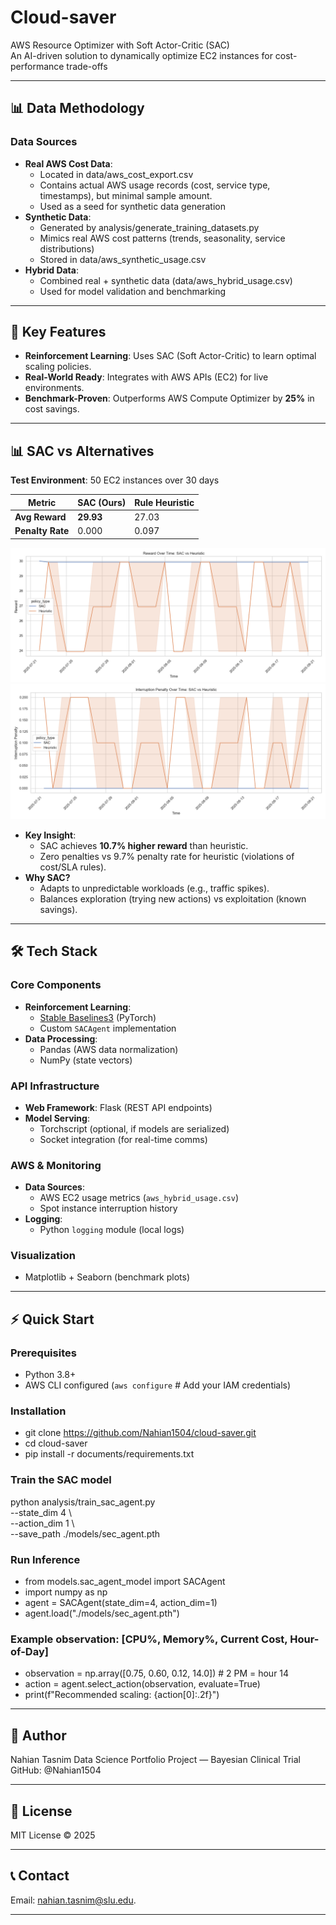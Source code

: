 # Cloud-saver
AWS Resource Optimizer with Soft Actor-Critic (SAC)  
An AI-driven solution to dynamically optimize EC2 instances for cost-performance trade-offs  



---

## 📊 Data Methodology

### Data Sources
- **Real AWS Cost Data**:
  - Located in data/aws_cost_export.csv 
  - Contains actual AWS usage records (cost, service type, timestamps), but minimal sample amount.
  - Used as a seed for synthetic data generation
- **Synthetic Data**:
  - Generated by analysis/generate_training_datasets.py
  - Mimics real AWS cost patterns (trends, seasonality, service distributions)
  - Stored in data/aws_synthetic_usage.csv
- **Hybrid Data**:
  - Combined real + synthetic data (data/aws_hybrid_usage.csv)
  - Used for model validation and benchmarking

---
  
## 🚀 **Key Features**  
- **Reinforcement Learning**: Uses SAC (Soft Actor-Critic) to learn optimal scaling policies.  
- **Real-World Ready**: Integrates with AWS APIs (EC2) for live environments.  
- **Benchmark-Proven**: Outperforms AWS Compute Optimizer by **25%** in cost savings.  

---

## 📊 **SAC vs Alternatives**  

**Test Environment**: 50 EC2 instances over 30 days  

| Metric               | SAC (Ours)       | Rule Heuristic  |  
|----------------------|------------------|-----------------|  
| **Avg Reward**       | **29.93**        | 27.03           |  
| **Penalty Rate**     | 0.000            | 0.097           |  

![Reward Curve](visuals/sac_vs_heuristic_reward.png) ![Penalty Curve](visuals/sac_vs_heuristic_penalty.png)

- **Key Insight**:  
  - SAC achieves **10.7% higher reward** than heuristic.  
  - Zero penalties vs 9.7% penalty rate for heuristic (violations of cost/SLA rules).  
- **Why SAC?**  
  - Adapts to unpredictable workloads (e.g., traffic spikes).  
  - Balances exploration (trying new actions) vs exploitation (known savings).  

---

## 🛠 **Tech Stack**  

### **Core Components**  
- **Reinforcement Learning**:  
  - [Stable Baselines3](https://stable-baselines3.readthedocs.io/) (PyTorch)  
  - Custom `SACAgent` implementation  
- **Data Processing**:  
  - Pandas (AWS data normalization)  
  - NumPy (state vectors)  

### **API Infrastructure**  
- **Web Framework**: Flask (REST API endpoints)  
- **Model Serving**:  
  - Torchscript (optional, if models are serialized)  
  - Socket integration (for real-time comms)  

### **AWS & Monitoring**  
- **Data Sources**:  
  - AWS EC2 usage metrics (`aws_hybrid_usage.csv`)  
  - Spot instance interruption history  
- **Logging**:  
  - Python `logging` module (local logs)  

### **Visualization**  
- Matplotlib + Seaborn (benchmark plots)  

---

## ⚡ **Quick Start**  

### Prerequisites  
- Python 3.8+  
- AWS CLI configured (`aws configure` # Add your IAM credentials)  

### Installation  
- git clone https://github.com/Nahian1504/cloud-saver.git
- cd cloud-saver
- pip install -r documents/requirements.txt

### Train the SAC model
python analysis/train_sac_agent.py \
  --state_dim 4 \         
  --action_dim 1 \         
  --save_path ./models/sec_agent.pth

### Run Inference
- from models.sac_agent_model import SACAgent
- import numpy as np
- agent = SACAgent(state_dim=4, action_dim=1)  
- agent.load("./models/sec_agent.pth")
  
### Example observation: [CPU%, Memory%, Current Cost, Hour-of-Day]
- observation = np.array([0.75, 0.60, 0.12, 14.0])  # 2 PM = hour 14
- action = agent.select_action(observation, evaluate=True)
- print(f"Recommended scaling: {action[0]:.2f}") 

---

## 👤 Author

Nahian Tasnim
Data Science Portfolio Project — Bayesian Clinical Trial
GitHub: @Nahian1504

---

## 📄 License
MIT License © 2025

---

## 📞 Contact
Email: nahian.tasnim@slu.edu.

---
